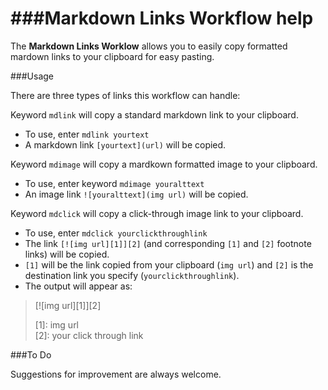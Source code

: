 ###Markdown Links Workflow help  
===
The **Markdown Links Worklow** allows you to easily copy formatted mardown links to your clipboard for easy pasting. 
<BR>  
  
###Usage  

There are three types of links this workflow can handle:  
  
Keyword `mdlink` will copy a standard markdown link to your clipboard.   

- To use, enter `mdlink yourtext`
- A markdown link `[yourtext](url)` will be copied. 


Keyword `mdimage` will copy a mardkown formatted image to your clipboard. 

- To use, enter keyword `mdimage youralttext`
- An image link  `![youralttext](img url)` will be copied. 

Keyword `mdclick` will copy a click-through image link to your clipboard. 

- To use, enter `mdclick yourclickthroughlink` 
- The link `[![img url][1]][2]` (and corresponding `[1]` and `[2]` footnote links) will be copied. 
- `[1]` will be the link copied from your clipboard (`img url`) and `[2]` is the destination link you specify (`yourclickthroughlink`). 
- The output will appear as:

> [![img url][1]][2]  
> 
> [1]: img url    
> [2]: your click through link  

###To Do  

Suggestions for improvement are always welcome.  
